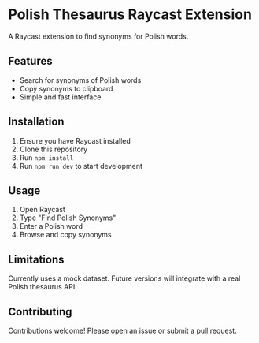 # Polish Thesaurus Raycast Extension

A Raycast extension to find synonyms for Polish words.

## Features

- Search for synonyms of Polish words
- Copy synonyms to clipboard
- Simple and fast interface

## Installation

1. Ensure you have Raycast installed
2. Clone this repository
3. Run `npm install`
4. Run `npm run dev` to start development

## Usage

1. Open Raycast
2. Type "Find Polish Synonyms"
3. Enter a Polish word
4. Browse and copy synonyms

## Limitations

Currently uses a mock dataset. Future versions will integrate with a real Polish thesaurus API.

## Contributing

Contributions welcome! Please open an issue or submit a pull request.
